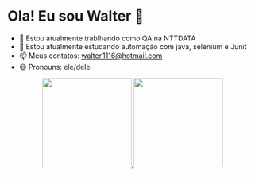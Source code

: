# Ola! Eu sou Walter 👋

- 🔭 Estou atualmente trablhando como QA na NTTDATA
- 🌱 Estou atualmente estudando automação com java, selenium e Junit
- 📫 Meus contatos: walter.1116@hotmail.com
- 😄 Pronouns: ele/dele
<div align="center">
  <a href="https://github.com/WalterLSil">
  <img height="180em" src="https://github-readme-stats.vercel.app/api?username=WalterLSil&show_icons=true&theme=dracula&include_all_commits=true&count_private=true"/>
  <img height="180em" src="https://github-readme-stats.vercel.app/api/top-langs/?username=WalterLSIL&layout=compact&langs_count=7&theme=dracula"/>
</div>
